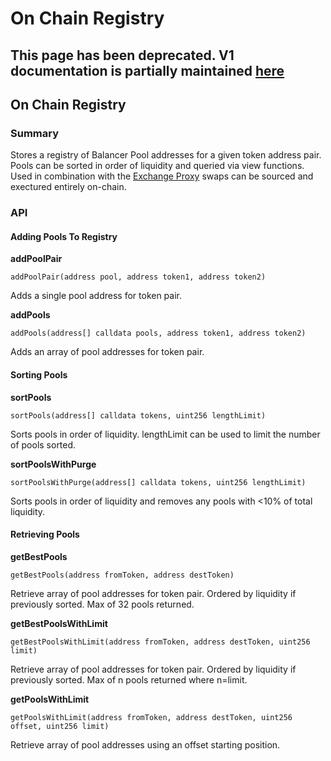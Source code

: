 # On Chain Registry

## This page has been deprecated. V1 documentation is partially maintained [here](https://docs.balancer.fi/v/v1/smart-contracts/on-chain-registry)

## On Chain Registry

### Summary

Stores a registry of Balancer Pool addresses for a given token address pair. Pools can be sorted in order of liquidity and queried via view functions. Used in combination with the [Exchange Proxy](exchange-proxy.md) swaps can be sourced and exectured entirely on-chain.

### API

#### **Adding Pools To Registry**

**addPoolPair**

`addPoolPair(address pool, address token1, address token2)`

Adds a single pool address for token pair.

**addPools**

`addPools(address[] calldata pools, address token1, address token2)`

Adds an array of pool addresses for token pair.

#### **Sorting Pools**

**sortPools**

`sortPools(address[] calldata tokens, uint256 lengthLimit)`

Sorts pools in order of liquidity. lengthLimit can be used to limit the number of pools sorted.

**sortPoolsWithPurge**

`sortPoolsWithPurge(address[] calldata tokens, uint256 lengthLimit)`

Sorts pools in order of liquidity and removes any pools with &lt;10% of total liquidity.

#### **Retrieving Pools**

**getBestPools**

`getBestPools(address fromToken, address destToken)`

Retrieve array of pool addresses for token pair. Ordered by liquidity if previously sorted. Max of 32 pools returned.

**getBestPoolsWithLimit**

`getBestPoolsWithLimit(address fromToken, address destToken, uint256 limit)`

Retrieve array of pool addresses for token pair. Ordered by liquidity if previously sorted. Max of n pools returned where n=limit.

**getPoolsWithLimit**

`getPoolsWithLimit(address fromToken, address destToken, uint256 offset, uint256 limit)`

Retrieve array of pool addresses using an offset starting position.

